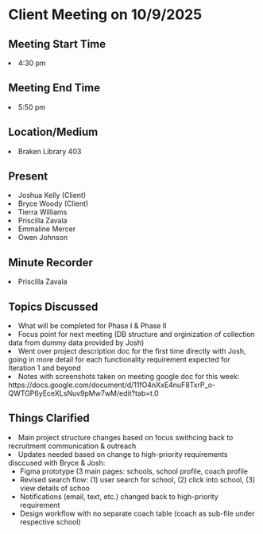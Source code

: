 <h1>Client Meeting on 10/9/2025</h1>

<h2>Meeting Start Time</h2>
<li>4:30 pm</li>

<h2>Meeting End Time</h2>
<li>5:50 pm</li>

<h2>Location/Medium</h2>
<li>Braken Library 403</li>

<h2>Present</h2>
<li>Joshua Kelly (Client)</li>
<li>Bryce Woody (Client)</li>
<li>Tierra Williams</li>
<li>Priscilla Zavala</li>
<li>Emmaline Mercer</li>
<li>Owen Johnson</li>

<h2>Minute Recorder</h2>
<li>Priscilla Zavala</li>

<h2>Topics Discussed</h2>
<li>What will be completed for Phase I & Phase II</li>
<li>Focus point for next meeting (DB structure and orginization of collection data from dummy data provided by Josh)</li>
<li>Went over project description doc for the first time directly with Josh, going in more detail for each functionality requirement expected for Iteration 1 and beyond</li>
<li>Notes with screenshots taken on meeting google doc for this week:</li>
https://docs.google.com/document/d/11fO4nXxE4nuF8TxrP_o-QWTGP6yEceXLsNuv9pMw7wM/edit?tab=t.0

<h2>Things Clarified</h2>
<li>Main project structure changes based on focus swithcing back to recruitment communication & outreach</li>
<li>Updates needed based on change to high-priority requirements disccused with Bryce & Josh:
<ul>
  <li>Figma prototype (3 main pages: schools, school profile, coach profile</li>
  <li>Revised search flow: (1) user search for school, (2) click into school, (3) view details of schoo</li>
  <li>Notifications (email, text, etc.) changed back to high-priority requirement</li>
  <li>Design workflow with no separate coach table (coach as sub-file under respective school)</li>
</ul>
</li>
